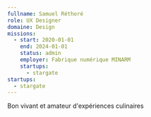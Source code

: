 ```yaml
---
fullname: Samuel Réthoré
role: UX Designer
domaine: Design
missions:
  - start: 2020-01-01
    end: 2024-01-01
    status: admin
    employer: Fabrique numérique MINARM
    startups:
      - stargate
startups:
  - stargate
---
```

Bon vivant et amateur d'expériences culinaires